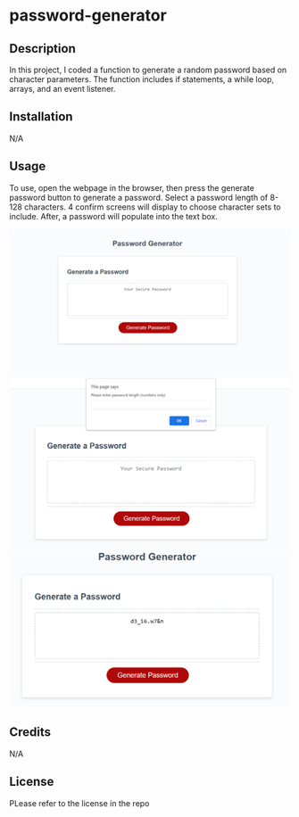 # password-generator

## Description

In this project, I coded a function to generate a random password based on character parameters. The function includes if statements, a while loop, arrays, and an event listener.

## Installation

N/A

## Usage

To use, open the webpage in the browser, then press the generate password button to generate a password. Select a password length of 8-128 characters. 4 confirm screens will display to choose character sets to include. After, a password will populate into the text box.

![plot](./assets/screenshot-01.png)
![plot](./assets/screenshot-02.png)
![plot](./assets/screenshot-03.png)

## Credits
N/A

## License

PLease refer to the license in the repo